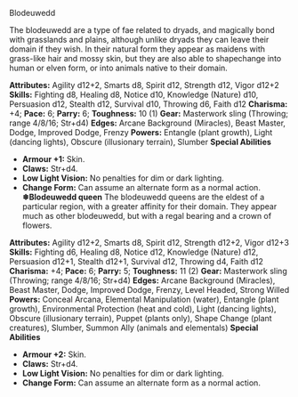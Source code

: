 Blodeuwedd

The blodeuwedd are a type of fae related to dryads, and magically
bond with grasslands and plains, although unlike dryads they can leave
their domain if they wish. In their natural form they appear as maidens
with grass-like hair and mossy skin, but they are also able to
shapechange into human or elven form, or into animals native to their
domain.

**Attributes:** Agility d12+2, Smarts d8, Spirit d12, Strength d12,
Vigor d12+2
**Skills:** Fighting d8, Healing d8, Notice d10, Knowledge (Nature) d10,
Persuasion d12, Stealth d12, Survival d10, Throwing d6, Faith d12
**Charisma:** +4; **Pace:** 6; **Parry:** 6; **Toughness:** 10 (1)
**Gear:** Masterwork sling (Throwing; range 4/8/16; Str+d4)
**Edges:** Arcane Background (Miracles), Beast Master, Dodge, Improved
Dodge, Frenzy
**Powers:** Entangle (plant growth), Light (dancing lights), Obscure
(illusionary terrain), Slumber
**Special Abilities**
- **Armour +1:** Skin.
- **Claws:** Str+d4.
- **Low Light Vision:** No penalties for dim or dark lighting.
- **Change Form:** Can assume an alternate form as a normal action.
**❄Blodeuwedd queen**
The blodeuwedd queens are the eldest of a particular region, with a
greater affinity for their domain. They appear much as other blodeuwedd,
but with a regal bearing and a crown of flowers.

**Attributes:** Agility d12+2, Smarts d8, Spirit d12, Strength d12+2,
Vigor d12+3
**Skills:** Fighting d6, Healing d8, Notice d12, Knowledge (Nature) d12,
Persuasion d12+1, Stealth d12+1, Survival d12, Throwing d4, Faith d12
**Charisma:** +4; **Pace:** 6; **Parry:** 5; **Toughness:** 11 (2)
**Gear:** Masterwork sling (Throwing; range 4/8/16; Str+d4)
**Edges:** Arcane Background (Miracles), Beast Master, Dodge, Improved
Dodge, Frenzy, Level Headed, Strong Willed
**Powers:** Conceal Arcana, Elemental Manipulation (water), Entangle
(plant growth), Environmental Protection (heat and cold), Light (dancing
lights), Obscure (illusionary terrain), Puppet (plants only), Shape
Change (plant creatures), Slumber, Summon Ally (animals and elementals)
**Special Abilities**
- **Armour +2:** Skin.
- **Claws:** Str+d4.
- **Low Light Vision:** No penalties for dim or dark lighting.
- **Change Form:** Can assume an alternate form as a normal action.

